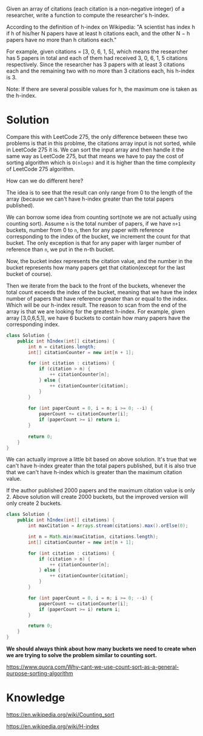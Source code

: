 Given an array of citations (each citation is a non-negative integer) of a researcher, write a function to compute the researcher's h-index.

According to the definition of h-index on Wikipedia: "A scientist has index h if h of his/her N papers have at least h citations each, and the other N − h papers have no more than h citations each."

For example, given citations = [3, 0, 6, 1, 5], which means the researcher has 5 papers in total and each of them had received 3, 0, 6, 1, 5 citations respectively. Since the researcher has 3 papers with at least 3 citations each and the remaining two with no more than 3 citations each, his h-index is 3.

Note: If there are several possible values for h, the maximum one is taken as the h-index.

# Solution

Compare this with LeetCode 275, the only difference between these two problems is that in this problme, the citations array input is not sorted, while in LeetCode 275 it is. We can sort the input array and then handle it the same way as LeetCode 275, but that means we have to pay the cost of sorting algorithm which is `O(nlogn)` and it is higher than the time complexity of LeetCode 275 algorithm.

How can we do different here?

The idea is to see that the result can only range from 0 to the length of the array (because we can't have h-index greater than the total papers published).

We can borrow some idea from counting sort(note we are not actually using counting sort). Assume `n` is the total number of papers, if we have `n+1` buckets, number from 0 to `n`, then for any paper with reference corresponding to the index of the bucket, we increment the count for that bucket. The only exception is that for any paper with larger number of reference than `n`, we put in the n-th bucket.

Now, the bucket index represents the citation value, and the number in the bucket represents how many papers get that citation(except for the last bucket of course).

Then we iterate from the back to the front of the buckets, whenever the total count exceeds the index of the bucket, meaning that we have the index number of papers that have reference greater than or equal to the index. Which will be our h-index result. The reason to scan from the end of the array is that we are looking for the greatest h-index. For example, given array [3,0,6,5,1], we have 6 buckets to contain how many papers have the corresponding index. 


```java
class Solution {
    public int hIndex(int[] citations) {
        int n = citations.length;
        int[] citationCounter = new int[n + 1];

        for (int citation : citations) {
            if (citation > n) {
                ++ citationCounter[n];
            } else {
                ++ citationCounter[citation];
            }
        }
        
        for (int paperCount = 0, i = n; i >= 0; --i) {
            paperCount += citationCounter[i];
            if (paperCount >= i) return i;
        }
        
        return 0;
    }
}
```

We can actually improve a little bit based on above solution. It's true that we can't have h-index greater than the total papers published, but it is also true that we can't have h-index which is greater than the maximum citation value.

If the author published 2000 papers and the maximum citation value is only 2. Above solution will create 2000 buckets, but the improved version will only create 2 buckets.

```java
class Solution {
    public int hIndex(int[] citations) {
        int maxCitation = Arrays.stream(citations).max().orElse(0);

        int n = Math.min(maxCitation, citations.length);
        int[] citationCounter = new int[n + 1];

        for (int citation : citations) {
            if (citation > n) {
                ++ citationCounter[n];
            } else {
                ++ citationCounter[citation];
            }
        }

        for (int paperCount = 0, i = n; i >= 0; --i) {
            paperCount += citationCounter[i];
            if (paperCount >= i) return i;
        }

        return 0;
    }
}
```

__We should always think about how many buckets we need to create when we are trying to solve the problem similar to counting sort.__

https://www.quora.com/Why-cant-we-use-count-sort-as-a-general-purpose-sorting-algorithm

# Knowledge

https://en.wikipedia.org/wiki/Counting_sort

https://en.wikipedia.org/wiki/H-index
